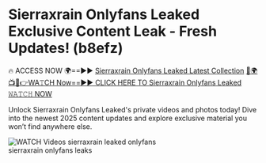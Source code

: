 # Sierraxrain Onlyfans Leaked Exclusive Content Leak - Fresh Updates! (b8efz)

🔥 ACCESS NOW 🌍==►► <a href="https://tinyurl.com/3fjeunct" rel="nofollow">Sierraxrain Onlyfans Leaked Latest Collection</a></h3>
[🔴🌍📺📱👉WA𝚃CH Now==►► CLICK HERE TO Sierraxrain Onlyfans Leaked 𝚆𝙰𝚃𝙲𝙷 NOW](https://tinyurl.com/3fjeunct)

Unlock Sierraxrain Onlyfans Leaked's private videos and photos today! Dive into the newest 2025 content updates and explore exclusive material you won’t find anywhere else.


<a href="https://tinyurl.com/3fjeunct" rel="nofollow" data-target="animated-image.originalLink"><img src="https://camo.githubusercontent.com/8a4f000d20f83aca3bf7ec5f350d767afa0574a8a352519fd8cfa583a6f93a33/68747470733a2f2f692e696d6775722e636f6d2f644a486b345a712e676966" alt="WATCH Videos" data-canonical-src="https://i.imgur.com/dJHk4Zq.gif" style="max-width: 100%; display: inline-block;" data-target="animated-image.originalImage"></a>
sierraxrain leaked onlyfans<br>
sierraxrain onlyfans leaks
